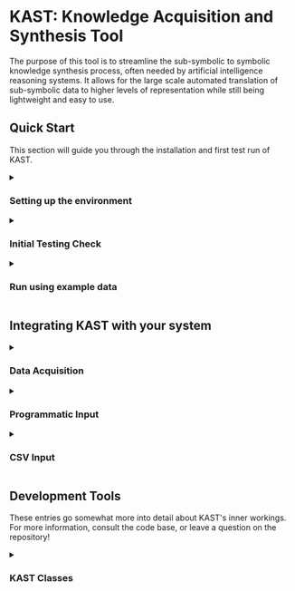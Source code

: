 # KAST: Knowledge Acquisition and Synthesis Tool

The purpose of this tool is to streamline the sub-symbolic to symbolic knowledge synthesis process, often needed by artificial intelligence reasoning systems. It allows for the large scale automated translation of sub-symbolic data to higher levels of representation while still being lightweight and easy to use. 

## Quick Start
This section will guide you through the installation and first test run of KAST.
<details><summary> 

### Setting up the environment
</summary>
You'll need two things to get started: a Python installation using a conda-style environment manager (able to use .yml files to generate environments), and this repository's data.

Clone the repo to a location on your PC by:
```
git clone https://github.com/Aurora-Engineering/KAST.git
```
Then create a virtual environment using the included environment.yml. For conda, this looks like:

```
conda env create -f environment.yml
```

This should generate a new environment, `kast`, which contains the required packages to run the tool. It can be activated using the following command:
```
conda activate kast
```
</details>

<details> <summary> 

### Initial Testing Check 

</summary>
Quickly run the unit tests to ensure nothing has broken in download, by entering the following command in the top-level kast directory (containing kast, tests, driver.py, etc.)

```
pytest
```

You should receive a printout stating that all tests have passed, indicating that your installation has completed without issue.
</details>

<details> <summary> 

### Run using example data 
</summary> 

Run the driver file with desired arguments to demo functionality of the tool
```
python driver.py -d # Basic demo, looping through a canned set of data
python driver.py -l # Interactive demo, allowing the user to input information to demonstrate step-by-step functionality
```
</details>

## Integrating KAST with your system

<details> <summary> 

### Data Acquisition 
</summary> 

First, decide how the data is getting into KAST. Currently, there are two main ways to import data into KAST: by referencing a preexisting CSV (as the example does), or by passing data programmatically (i.e. you want KAST to use the output of some other scripts you have without having to store the output of those scripts somewhere else). Let's discuss each option in more detail. 
</details>

<details> <summary> 

### Programmatic Input
</summary> 

The most streamlined version of KAST would be to import it into another file, and run using a packet of values passed explicitly. This still requires some configuration on your part, however.

### Config Setup
You'll need a configuration file; refer to `kast/config/manual_pass_config.ini` as a template for building your own file. Let's look at each of the fields required.

- `KasterDefinitionsPath` needs to point to a file describing the methods used to perform the data translation, as well as the inputs and outputs of those methods. In usable terms, that means a CSV with three columns. 
 
    - "input": a comma separated list of the names of input variables 
    - "output": a comma separated list of the names of output variables 
    - "method": the name of the Python function used to perform the translation 

- We'll use a simple example: I want to translate the input variable 'pose' to two higher-level output representations, 'posx' and 'posy', and I have a function called 'pose_to_posxy' that performs that translation. A file corresponding to this example can be found at `kast/user_inputs/example/example_kaster_definitions.csv`.

- `KasterMethodsPath` needs to point to a Python file containing all the methods referenced in `KasterDefinitionsPath`. 

    - These functions have a few requirements: they must accept the previously specified input variables as keyword arguments and more crucially, they must **return the output variables in the same order that they are specified in the definitions file**. KAST relies on this output ordering to keep track of where to place the results of translation functions. In our `pose_to_posxy` example, our translation function takes 'pose' as a keyword argument, and returns a tuple `(posx,posy)`.

- `DataType` denotes the source of data used; for the case of programmatic input, this value is simply `live`. Internally, this value determines which of the subclasses of DataSource is used in the runtime.

- `DataFile` is required for other data sources, but not if passing data manually; it can be left as 'none' in your config.

- `LowLevelHeaders` should be a comma separated list of the headers you plan to pass to the program. Data should be passed into KAST in the same order as the headers are listed in this field. For our example, say that we are passing the `pose` parameter for three drones. Therefore our headers are "pose,pose1,pose2", as listed in the example config. These are used to initialize the internal low-level-knowledge and check compatibility with the specified Kasters.


### Integration

Refer to the included `driver.py`, specifically the block running when the `live` argument is called, for a template on integration. Your way to access KAST is through setting up a `KastRuntime`, which you pass a configuration file path to. Initializing a runtime will perform all necessary setup. 

When ready, simply call the `KastRuntime.run_step()` method, passing a new packet of data. That packet of data should have the form of a dictionary, where the keys are a subset of the config-specified low level headers with corresponding values. Not all low level headers must be specified on each timestep. Then, `run_step()` will kast your low level input to high level output, and return the runtime's Spellbook object. You can then access both low and high level knowledge dictionaries as Spellbook attributes. Individual knowledge objects can be indexed from the low_level_knowledge or high_level_knowledge attributes by name.

You can pass the `io` argument to `run_step()` to have KAST print various results of the kasting process to the terminal on each step:
```
    io =
        'high': Print only high level data
        'low' : Print only low level data
        'both': Print both
```

</details>

<details><summary>

### CSV Input
</summary> 

You can also import data from a CSV, using the same methodology as with the programmatic input with minor changes. The repeated sections have been copy pasted, in case you skipped over the programmatic input section and are reading this one first!

### Config Setup
You'll need a configuration file; refer to `kast/config/example_config.ini` as a template for building your own file. Let's look at each of the fields required.

- `KasterDefinitionsPath` needs to point to a file describing the methods used to perform the data translation, as well as the inputs and outputs of those methods. In usable terms, that means a CSV with three columns. 
 
    - "input": a comma separated list of the names of input variables 
    - "output": a comma separated list of the names of output variables 
    - "method": the name of the Python function used to perform the translation 

We'll use a simple example: I want to translate the input variable 'pose' to two higher-level output representations, 'posx' and 'posy', and I have a function called 'pose_to_posxy' that performs that translation. A file corresponding to this example can be found at `kast/user_inputs/example/example_kaster_definitions.csv`.

- `KasterMethodsPath` needs to point to a Python file containing all the methods referenced in `KasterDefinitionsPath`. 

    - These functions have a few requirements: they must accept the previously specified input variables as keyword arguments and more crucially, they must **return the output variables in the same order that they are specified in the definitions file**. KAST relies on this output ordering to keep track of where to place the results of translation functions. In our `pose_to_posxy` example, our translation function takes 'pose' as a keyword argument, and returns a tuple `(posx,posy)`.

- `DataType` denotes the source of data used; for the case of CSV input, this value is simply `csv`. Internally, this value determines which of the subclasses of DataSource is used in the runtime.

- `DataFile` should point to your CSV source file. In terms of formatting, note that KAST will take the first row of the CSV to be header labels, and initialize the low level knowledge base according to this row.

### Integration

Refer to the included `driver.py`, specifically the block contingent on the `demo` argument, for a template on integration. Your way to access KAST is through setting up a `KastRuntime`, which you pass a configuration file path to. Initializing a runtime will perform all necessary setup. 

There are two ways you can loop through your data file:  `runtime.run_step()` and `runtime.execute()`. `run_step()` will run a single step of KAST, incrementing the internal data index to the next line. You can loop over the full data by accessing the `runtime.data_source.has_more()` method, returning True when more data is available, and False when the data has been exhausted. In fact, this is exactly what `runtime.execute()` does, but the option to use `run_step()` is available if additional processing is desired per loop. Additionally, when using `run_step()`, you may pass an overriding packet of data to supersede the current row of the data during the loop. That row of data will be lost, however, as the internal index still updates. 

Both `execute()` and `run_step()` return the runtime's Spellbook object. You can access both low and high level knowledge dictionaries as Spellbook attributes. Individual knowledge objects can be indexed from the low_level_knowledge or high_level_knowledge attributes by name. The `main()` function in `driver.py` shows an example of accessing these values on each loop. Note that `execute()` returns a Generator, meaning that you must iterate over it to perform a full loop over the data, even if only passing on each loop. An example is shown in `driver.py`. The benefit of this is being able to perform follow-on operations per loop as desired.


You can pass the `io` argument to `run_step()` or `execute()` to have KAST print various results of the kasting process to the terminal on each step:
```
    io =
        'high': Print only high level data
        'low' : Print only low level data
        'both': Print both
```

</details>

## Development Tools
These entries go somewhat more into detail about KAST's inner workings. For more information, consult the code base, or leave a question on the repository!

<details> <summary> 

### KAST Classes
</summary> 

KAST has several high level classes that aid in the running loop which facilitates the translation of low level, sub-symbolic data (percepts output by sensors, instruments, etc) into high level symbolic data usable by AI decision makers. 

#### KastRuntime
The overarching manager that coordinates communication between all other components. To integrate KAST with your existing software pipelines, as described later on, you'll need an instance of this class and a configuration file. *Ideally, you should not need to interact with any of the other, KAST-internal classes.* In the non-ideal case, refer to the design section of the README or open an issue.

#### DataSource
Handles the internal data management tasks; importing the data as specified in the config file, and providing fresh data on command to the operating loop. Each unique data source (CSV, Redis, etc) requires a unique DataSource class to handle the data as prescribed by that data type. 

#### Spellbook
Spellbooks contain the core KAST functionality: they store both low- and high-level knowledge and update each one whenever a new packet of data is received. We call this update process *kasting*, and it is governed by Kasters, discussed next.

#### Kaster
Kasters are simple three-tuples, containing two lists of strings and a callable function. The two lists of strings indicate the variables which are inputs and outputs (respectively) to the callable function. Low and high level knowledge databases are initialized by reading all the Kaster definitions and creating a Knowledge object corresponding to each input and output variable. 

#### Knowledge
Knowledge objects are the most basic unit of KAST's architecture, storing variable names, types, and values internally. They will raise flags if data changes type during execution.

</details>